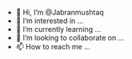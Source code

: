 - 👋 Hi, I’m @Jabranmushtaq
- 👀 I’m interested in ...
- 🌱 I’m currently learning ...
- 💞️ I’m looking to collaborate on ...
- 📫 How to reach me ...

<!---
Jabranmushtaq/Jabranmushtaq is a ✨ special ✨ repository because its `README.md` (this file) appears on your GitHub profile.
You can click the Preview link to take a look at your changes.
--->
